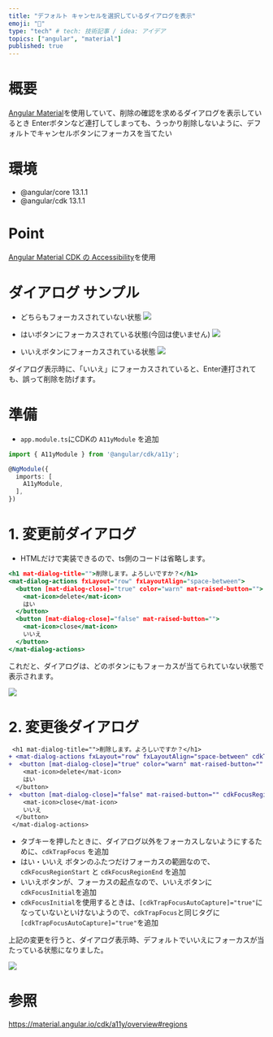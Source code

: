 ```yaml
---
title: "デフォルト キャンセルを選択しているダイアログを表示"
emoji: "📝"
type: "tech" # tech: 技術記事 / idea: アイデア
topics: ["angular", "material"]
published: true
---
```


[Angular Material]:https://material.angular.io/
[Angular Material CDK の Accessibility]:https://material.angular.io/cdk/a11y/overview

# 概要

[Angular Material]を使用していて、削除の確認を求めるダイアログを表示しているとき
Enterボタンなど連打してしまっても、うっかり削除しないように、デフォルトでキャンセルボタンにフォーカスを当てたい

# 環境

- @angular/core 13.1.1
- @angular/cdk 13.1.1

# Point

[Angular Material CDK の Accessibility]を使用

# ダイアログ サンプル

- どちらもフォーカスされていない状態
![](https://storage.googleapis.com/zenn-user-upload/1134816903d3-20220124.png)

- はいボタンにフォーカスされている状態(今回は使いません)
![](https://storage.googleapis.com/zenn-user-upload/4c47eea0d157-20220124.png)

- いいえボタンにフォーカスされている状態
![](https://storage.googleapis.com/zenn-user-upload/be698f55b6fa-20220124.png)

ダイアログ表示時に、「いいえ」にフォーカスされていると、Enter連打されても、誤って削除を防げます。


# 準備

- `app.module.ts`にCDKの `A11yModule` を追加


```ts:app.module.ts
import { A11yModule } from '@angular/cdk/a11y';

@NgModule({
  imports: [
    A11yModule,
  ],
})

```

# 1. 変更前ダイアログ

- HTMLだけで実装できるので、ts側のコードは省略します。

```html:dialog.component.html
<h1 mat-dialog-title="">削除します。よろしいですか？</h1>
<mat-dialog-actions fxLayout="row" fxLayoutAlign="space-between">
  <button [mat-dialog-close]="true" color="warn" mat-raised-button="">
    <mat-icon>delete</mat-icon>
    はい
  </button>
  <button [mat-dialog-close]="false" mat-raised-button="">
    <mat-icon>close</mat-icon>
    いいえ
  </button>
</mat-dialog-actions>
```

これだと、ダイアログは、どのボタンにもフォーカスが当てられていない状態で表示されます。

![](https://storage.googleapis.com/zenn-user-upload/1134816903d3-20220124.png)

# 2. 変更後ダイアログ

```diff html:dialog.component.html
 <h1 mat-dialog-title="">削除します。よろしいですか？</h1>
+ <mat-dialog-actions fxLayout="row" fxLayoutAlign="space-between" cdkTrapFocus [cdkTrapFocusAutoCapture]="true">
+  <button [mat-dialog-close]="true" color="warn" mat-raised-button="" cdkFocusRegionStart>
    <mat-icon>delete</mat-icon>
    はい
  </button>
+  <button [mat-dialog-close]="false" mat-raised-button="" cdkFocusRegionEnd cdkFocusInitial>
    <mat-icon>close</mat-icon>
    いいえ
  </button>
 </mat-dialog-actions>
```

- タブキーを押したときに、ダイアログ以外をフォーカスしないようにするために、`cdkTrapFocus` を追加
- はい・いいえ ボタンのふたつだけフォーカスの範囲なので、`cdkFocusRegionStart` と `cdkFocusRegionEnd` を追加
- いいえボタンが、フォーカスの起点なので、いいえボタンに`cdkFocusInitial`を追加
- `cdkFocusInitial`を使用するときは、`[cdkTrapFocusAutoCapture]="true"`になっていないといけないようので、`cdkTrapFocus`と同じタグに`[cdkTrapFocusAutoCapture]="true"`を追加

上記の変更を行うと、ダイアログ表示時、デフォルトでいいえにフォーカスが当たっている状態になりました。

![](https://storage.googleapis.com/zenn-user-upload/be698f55b6fa-20220124.png)


# 参照

https://material.angular.io/cdk/a11y/overview#regions